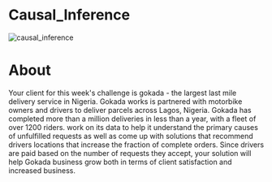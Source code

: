 # Causal_Inference
![causal_inference](https://miro.medium.com/max/1400/1*6dm-sxQ-Lq3qmfMtxVz_8A.png)
# About
Your client for this week's challenge is gokada - the largest last mile delivery service in Nigeria. Gokada works is partnered with motorbike owners and drivers to deliver parcels across Lagos, Nigeria. Gokada has completed more than a million deliveries in less than a year, with a fleet of over 1200 riders.
work on its data to help it understand the primary causes of unfulfilled requests as well as come up with solutions that recommend drivers locations that increase the fraction of complete orders. Since drivers are paid based on the number of requests they accept, your solution will help Gokada business grow both in terms of client satisfaction and increased business.
